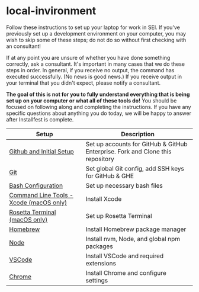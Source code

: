 # local-invironment

Follow these instructions to set up your laptop for work in SEI. If you've previously set up a development environment on your computer, you may wish to skip some of these steps; do not do so without first checking with an consultant!

If at any point you are unsure of whether you have done something correctly, ask a consultant. It's important in many cases that we do these steps in order. In general, if you receive no output, the command has executed successfully. (No news is good news.) If you receive output in your terminal that you didn't expect, please notify a consultant.

**The goal of this is not for you to fully understand everything that is being set up on your computer or what all of these tools do!** You should be focused on following along and completing the instructions. If you have any specific questions about anything you do today, we will be happy to answer after Installfest is complete. 


Setup | Description
--- | ---
[Github and Initial Setup](github.md) | Set up accounts for GitHub & GitHub Enterprise. Fork and Clone this repository
[Git](git.md) | Set global Git config, add SSH keys for GitHub & GHE
[Bash Configuration](bash.md) | Set up necessary bash files
[Command Line Tools - Xcode (macOS only)](command_line_tools.md) | Install Xcode
[Rosetta Terminal (macOS only)](rosetta_terminal.md) | Set up Rosetta Terminal
[Homebrew](homebrew.md) | Install Homebrew package manager
[Node](node.md) | Install nvm, Node, and global npm packages
[VSCode](vscode.md) | Install VSCode and required extensions
[Chrome](chrome.md) | Install Chrome and configure settings
